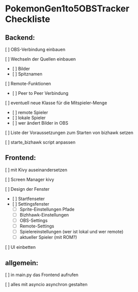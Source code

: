 # PokemonGen1to5OBSTracker Checkliste

Backend:
---
[ ] OBS-Verbindung einbauen

[ ] Wechseln der Quellen einbauen
*    [ ] Bilder
*    [ ] Spitznamen

[ ] Remote-Funktionen
*    [ ] Peer to Peer Verbindung

[ ] eventuell neue Klasse für die Mitspieler-Menge
*    [ ] remote Spieler
*    [ ] lokale Spieler
*    [ ] wer ändert Bilder in OBS

[ ] Liste der Voraussetzungen zum Starten von bizhawk setzen

[ ] starte_bizhawk script anpassen

Frontend:
---
[ ] mit Kivy auseinandersetzen

[ ] Screen Manager kivy

[ ] Design der Fenster
*    [ ] Startfenseter
*    [ ] Settingsfenster
     *   [ ] Sprite-Einstellungen Pfade
     *   [ ] Bizhhawk-Einstellungen
     *   [ ] OBS-Settings
     *   [ ] Remote-Settings
     *   [ ] Spielereinstellungen (wer ist lokal und wer remote)
     *   [ ] aktueller Spieler (mit ROM?)

[ ] UI einbetten

allgemein:
---
[ ] in main.py das Frontend aufrufen

[ ] alles mit asyncio asynchron gestalten
